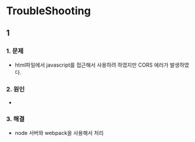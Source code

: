 # TroubleShooting

## 1

### 1. 문제

- html파일에서 javascript를 접근해서 사용하려 하였지만 CORS 에러가 발생하였다.

### 2. 원인

-

### 3. 해결

- node 서버와 webpack을 사용해서 처리
